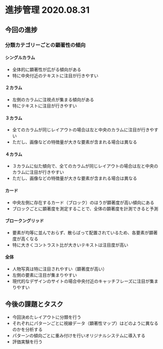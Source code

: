 # 進捗管理 2020.08.31

## 今回の進捗
### 分類カテゴリーごとの顕著性の傾向
#### シングルカラム
- 全体的に顕著性が広がる傾向がある
- 特に中央付近のテキストに注目が行きやすい

#### ２カラム
- 左側のカラムに注視点が集まる傾向がある
- 特にテキストに注目が行きやすい

#### ３カラム
- 全てのカラムが同じレイアウトの場合は左と中央のカラムに注目が行きやすい
- ただし、画像などの特徴量が大きな要素が含まれる場合は異なる

#### ４カラム
- ３カラムに似た傾向で、全てのカラムが同じレイアウトの場合は左と中央のカラムに注目が行きやすい
- ただし、画像などの特徴量が大きな要素が含まれる場合は異なる

#### カード
- 中央左側に存在するカード（ブロック）のほうが顕著度が高い傾向にある
- ブロックごとに顕著度を測定することで、全体の顕著度を計測できると予測

#### ブロークングリッド
- 要素が均等に並んでおらず、散らばって配置されているため、各要素が顕著度が高くなる
- 特に大きくコントラスト比が大きいテキストは注目度が高い

#### 全体
- 人物写真は特に注目されやすい（顕著度が高い）
- 左側の要素に注目が集まりやすい
- 現代的なデザインのサイトの場合中央付近のキャッチフレーズに注目が集まりやすい

## 今後の課題とタスク
- 今回決めたレイアウトに分類を行う
- それぞれにパターンごとに視線データ（顕著性マップ）はどのように異なるのかを分析する
- パターンの傾向ごとに重み付けを行いオリジナルシステムに導入する
- 評価実験を行う